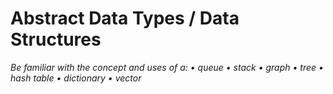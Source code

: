# Abstract Data Types / Data Structures

*Be familiar with the concept and uses of a:
• queue
• stack
• graph
• tree
• hash table
• dictionary
• vector*
